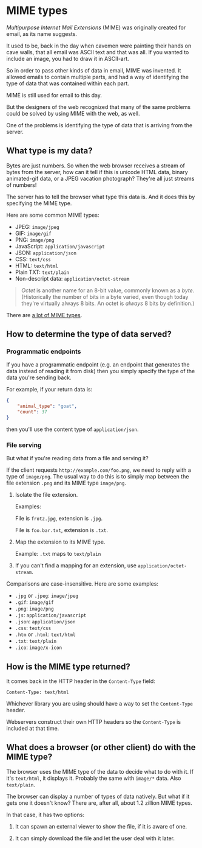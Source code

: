 # MIME types

_Multipurpose Internet Mail Extensions_ (MIME) was originally created for email,
as its name suggests.

It used to be, back in the day when cavemen were painting their hands on cave
walls, that all email was ASCII text and that was all. If you wanted to include
an image, you had to draw it in ASCII-art.

So in order to pass other kinds of data in email, MIME was invented. It allowed
emails to contain multiple parts, and had a way of identifying the type of data
that was contained within each part.

MIME is still used for email to this day.

But the designers of the web recognized that many of the same problems could be
solved by using MIME with the web, as well.

One of the problems is identifying the type of data that is arriving from the
server.

## What type is my data?

Bytes are just numbers. So when the web browser receives a stream of bytes from
the server, how can it tell if this is unicode HTML data, binary animated-gif
data, or a JPEG vacation photograph? They're all just streams of numbers!

The server has to tell the browser what type this data is. And it does this by
specifying the MIME type.

Here are some common MIME types:

* JPEG: `image/jpeg`
* GIF: `image/gif`
* PNG: `image/png`
* JavaScript: `application/javascript`
* JSON: `application/json`
* CSS: `text/css`
* HTML: `text/html`
* Plain TXT: `text/plain`
* Non-descript data: `application/octet-stream`

> _Octet_ is another name for an 8-bit value, commonly known as a _byte_.
> (Historically the number of bits in a byte varied, even though today they're
> virtually always 8 bits. An octet is _always_ 8 bits by definition.)

There are [a lot of MIME
types](https://developer.mozilla.org/en-US/docs/Web/HTTP/Basics_of_HTTP/MIME_types/Complete_list_of_MIME_types).

## How to determine the type of data served?

### Programmatic endpoints

If you have a programmatic endpoint (e.g. an endpoint that generates the data
instead of reading it from disk) then you simply specify the type of the data
you're sending back.

For example, if your return data is:

```json
{
    "animal_type": "goat",
    "count": 37
}
```

then you'll use the content type of `application/json`.

### File serving

But what if you're reading data from a file and serving it?

If the client requests `http://example.com/foo.png`, we need to reply with a
type of `image/png`. The usual way to do this is to simply map between the file
extension `.png` and its MIME type `image/png`.

1. Isolate the file extension.

   Examples:
   
   File is `frotz.jpg`, extension is `.jpg`.

   File is `foo.bar.txt`, extension is `.txt`.

2. Map the extension to its MIME type.

   Example: `.txt` maps to `text/plain`

3. If you can't find a mapping for an extension, use `application/octet-stream`.

Comparisons are case-insensitive. Here are some examples:

* `.jpg` or `.jpeg`: `image/jpeg`
* `.gif`: `image/gif`
* `.png`: `image/png`
* `.js`: `application/javascript`
* `.json`: `application/json`
* `.css`: `text/css`
* `.htm` or `.html`: `text/html`
* `.txt`: `text/plain`
* `.ico`: `image/x-icon`

## How is the MIME type returned?

It comes back in the HTTP header in the `Content-Type` field:

```
Content-Type: text/html
```

Whichever library you are using should have a way to set the `Content-Type`
header.

Webservers construct their own HTTP headers so the `Content-Type` is included at
that time.

## What does a browser (or other client) do with the MIME type?

The browser uses the MIME type of the data to decide what to do with it. If it's
`text/html`, it displays it. Probably the same with `image/*` data. Also
`text/plain`.

The browser can display a number of types of data natively. But what if it gets
one it doesn't know? There are, after all, about 1.2 zillion MIME types.

In that case, it has two options:

1. It can spawn an external viewer to show the file, if it is aware of one.

2. It can simply download the file and let the user deal with it later.